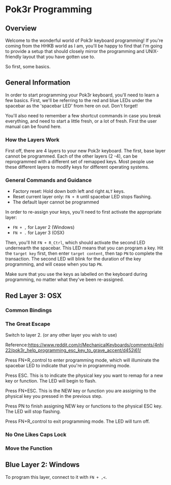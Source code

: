 # Pok3r Programming

## Overview

Welcome to the wonderful world of Pok3r keyboard programming! If you're coming from the HHKB world as I am, you'll be happy to find that I'm going to provide a setup that should closely mirror the programming and UNIX-friendly layout that you have gotten use to.

So first, some basics.

## General Information

In order to start programming your Pok3r keyboard, you'll need to learn a few basics. First, we'll be referring to the red and blue LEDs under the spacebar as the 'spacebar LED' from here on out. Don't forget!

You'll also need to remember a few shortcut commands in case you break everything, and need to start a little fresh, or a lot of fresh. First the user manual can be found here.

### How the Layers Work

First off, there are 4 layers to your new Pok3r keyboard. The first, base layer cannot be programmed. Each of the other layers (2 -4), can be reprogrammed with a different set of remapped keys. Most people use these different layers to modify keys for different operating systems.

### General Commands and Guidance

* Factory reset: Hold down both left and right `ALT` keys.
* Reset current layer only: `FN + R` until spacebar LED stops flashing.
* The default layer cannot be programmed

In order to re-assign your keys, you'll need to first activate the appropriate layer:

* `FN + ,` for Layer 2 (Windows)
* `FN + .` for Layer 3 (OSX)

Then, you'll hit `FN + R_Ctrl`, which should activate the second LED undernearth the spacebar. This LED means that you can program a key. Hit the `target key` first, then enter `target content`, then tap `PN` to complete the transaction. The second LED will blink for the duration of the key programming, and will cease when you tap `PN`.

Make sure that you use the keys as labelled on the keyboard during programming, no matter what they've been re-assigned.

## Red Layer 3: OSX


### Common Bindings


### The Great Escape

Switch to layer 2. (or any other layer you wish to use)

Reference:https://www.reddit.com/r/MechanicalKeyboards/comments/4nhi22/pok3r_help_programming_esc_key_to_grave_accent/d452j61/

Press FN+R_control to enter programming mode, which will illuminate the spacebar LED to indicate that you're in programming mode.

Press ESC. This is to indicate the physical key you want to remap for a new key or function. The LED will begin to flash.

Press FN+ESC. This is the NEW key or function you are assigning to the physical key you pressed in the previous step.

Press PN to finish assigning NEW key or functions to the physical ESC key. The LED will stop flashing.

Press FN+R_control to exit programming mode. The LED will turn off.


### No One Likes Caps Lock


### Move the Function

## Blue Layer 2: Windows

To program this layer, connect to it with `FN + ,<`.

